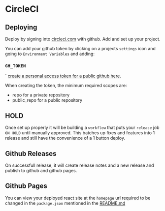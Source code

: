 # CircleCI

## Deploying

Deploy by signing into [circleci.com](http://circleci.com/) with github. Add and set up your project.

You can add your github token by clicking on a projects `settings` icon and going to `Environment Variables` and adding:

### `GH_TOKEN`
`
[create a personal access token for a public github here](https://github.com/settings/tokens/new?scopes=public_repo).

When creating the token, the minimum required scopes are:

- repo for a private repository
- public_repo for a public repository

## HOLD

Once set up properly it will be building a `workflow` that puts your `release` job `ON HOLD` until manually approved. This batches up fixes and features into 1 release and still have the convenience of a 1 button deploy.

## Github Releases
On successfull release, it will create release notes and a new release and publish to github and github pages.

## Github Pages

You can view your deployed react site at the `homepage` url required to be changed in the `package.json` mentioned in the [README.md](README.md)
